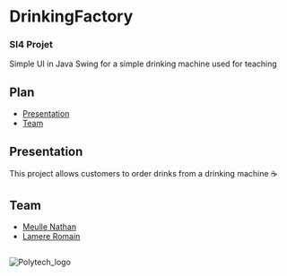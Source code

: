 # DrinkingFactory
### SI4 Projet
Simple UI in Java Swing for a simple drinking machine used for teaching



## Plan
- [Presentation](#Presentation)
- [Team](#Team)

## Presentation

This project allows customers to order drinks from a drinking machine ☕️

## Team
- [Meulle Nathan](https://github.com/NathanMeulle)
- [Lamere Romain](https://github.com/RomainLamere)


##
![Polytech_logo](http://unice.fr/polytechnice/fr/contenus-riches/images/logos/logo-uns-pns)